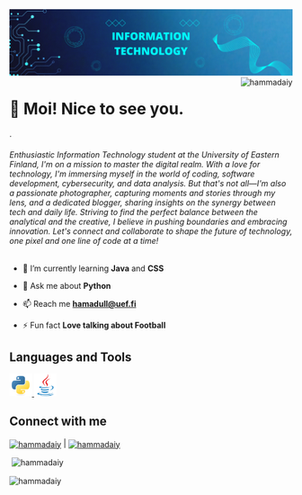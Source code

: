 <div class="container">
  <img src="https://github.com/hammadaiy/hammadaiy/blob/main/banner.png" alt="MasterHead" />
  <img align="right"src="https://komarev.com/ghpvc/?username=hammadaiy&label=Profile%20views&color=0e75b6&style=flat" alt="hammadaiy" class="button" />
</div>

<h1 align="left">👋 Moi! Nice to see you.</h1>.
<h6 align="left">Enthusiastic Information Technology student at the University of Eastern Finland, I'm on a mission to master the digital realm. With a love for technology, I'm immersing myself in the world of coding, software development, cybersecurity, and data analysis. But that's not all—I'm also a passionate photographer, capturing moments and stories through my lens, and a dedicated blogger, sharing insights on the synergy between tech and daily life. Striving to find the perfect balance between the analytical and the creative, I believe in pushing boundaries and embracing innovation. Let's connect and collaborate to shape the future of technology, one pixel and one line of code at a time!</h6>

- 🌱 I’m currently learning **Java** and **CSS**

- 💬 Ask me about **Python**

- 📫 Reach me **hamadull@uef.fi**

- ⚡ Fun fact **Love talking about Football**


<h2 align="left">Languages and Tools</h2>
<p align="left"> <a href="https://www.python.org" target="_blank" rel="noreferrer"> <img src="https://raw.githubusercontent.com/devicons/devicon/master/icons/python/python-original.svg" alt="python" width="40" height="40"/> </a> <a href="https://www.java.com" target="_blank" rel="noreferrer"> <img src="https://raw.githubusercontent.com/devicons/devicon/master/icons/java/java-original.svg" alt="java" width="40" height="40"/> </a> </p>

<h2 align="left">Connect with me</h2>
<p align="left">
<a href="https://linkedin.com/in/hammadaiy" target="blank"><img align="center" src="https://raw.githubusercontent.com/rahuldkjain/github-profile-readme-generator/master/src/images/icons/Social/linked-in-alt.svg" alt="hammadaiy" height="20" width="20" /></a> |
<a href="https://instagram.com/hammadaiy" target="blank"><img align="center" src="https://raw.githubusercontent.com/rahuldkjain/github-profile-readme-generator/master/src/images/icons/Social/instagram.svg" alt="hammadaiy" height="20" width="20" /></a>
</p>

<p>&nbsp;<img align="center" src="https://github-readme-stats.vercel.app/api?username=hammadaiy&show_icons=true&locale=en" alt="hammadaiy" /></p>


<p><img align="center" src="https://github-readme-streak-stats.herokuapp.com/?user=hammadaiy&" alt="hammadaiy" /></p>
